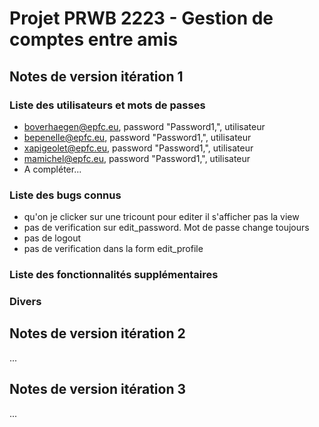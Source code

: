 # Projet PRWB 2223 - Gestion de comptes entre amis

## Notes de version itération 1 

### Liste des utilisateurs et mots de passes

  * boverhaegen@epfc.eu, password "Password1,", utilisateur
  * bepenelle@epfc.eu, password "Password1,", utilisateur
  * xapigeolet@epfc.eu, password "Password1,", utilisateur
  * mamichel@epfc.eu, password "Password1,", utilisateur
  * A compléter...

### Liste des bugs connus

  * qu'on je clicker sur une tricount pour editer il s'afficher pas la view
  * pas de verification sur edit_password. Mot de passe change toujours 
  * pas de logout
  * pas de verification dans la form edit_profile

### Liste des fonctionnalités supplémentaires

### Divers

## Notes de version itération 2

...

## Notes de version itération 3 

...